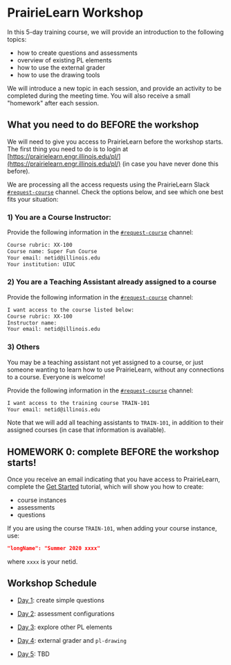 # PrairieLearn Workshop

In this 5-day training course, we will provide an introduction to the following topics:

 
* how to create questions and assessments
* overview of existing PL elements
* how to use the external grader
* how to use the drawing tools

We will introduce a new topic in each session, and provide an activity to be completed during the meeting time. You will also receive a small "homework" after each session.


## What you need to do BEFORE the workshop

We will need to give you access to PrairieLearn before the workshop starts. The first thing you need to do is to login at [https://prairielearn.engr.illinois.edu/pl/](https://prairielearn.engr.illinois.edu/pl/) (in case you have never done this before). 

We are processing all the access requests using the PrairieLearn Slack [`#request-course`](https://go.illinois.edu/joinplslack) channel. Check the options below, and see which one best fits your situation:

### 1) You are a Course Instructor:

Provide the following information in the [`#request-course`](https://go.illinois.edu/joinplslack) channel:


```html
Course rubric: XX-100
Course name: Super Fun Course
Your email: netid@illinois.edu
Your institution: UIUC
```


### 2) You are a Teaching Assistant already assigned to a course 

Provide the following information in the [`#request-course`](https://go.illinois.edu/joinplslack) channel:


```html
I want access to the course listed below:
Course rubric: XX-100
Instructor name: 
Your email: netid@illinois.edu
```

### 3) Others

You may be a teaching assistant not yet assigned to a course, or just someone wanting to learn how to use PrairieLearn, without any connections to a course. Everyone is welcome!

Provide the following information in the [`#request-course`](https://go.illinois.edu/joinplslack) channel:


```html
I want access to the training course TRAIN-101
Your email: netid@illinois.edu
```

Note that we will add all teaching assistants to `TRAIN-101`, in addition to their assigned courses (in case that information is available).

## HOMEWORK 0: complete BEFORE the workshop starts!

Once you receive an email indicating that you have access to PrairieLearn, complete the [Get Started](../getStarted.md) tutorial, which will show you how to create:

* course instances
* assessments
* questions

If you are using the course `TRAIN-101`, when adding your course instance, use:

```json
"longName": "Summer 2020 xxxx"
```
where `xxxx` is your netid.

## Workshop Schedule

* [Day 1](Lesson1.md): create simple questions

* [Day 2](Lesson2.md): assessment configurations

* [Day 3](Lesson3.md): explore other PL elements

* [Day 4](Lesson4.md): external grader and `pl-drawing`

* [Day 5](Lesson5.md): TBD